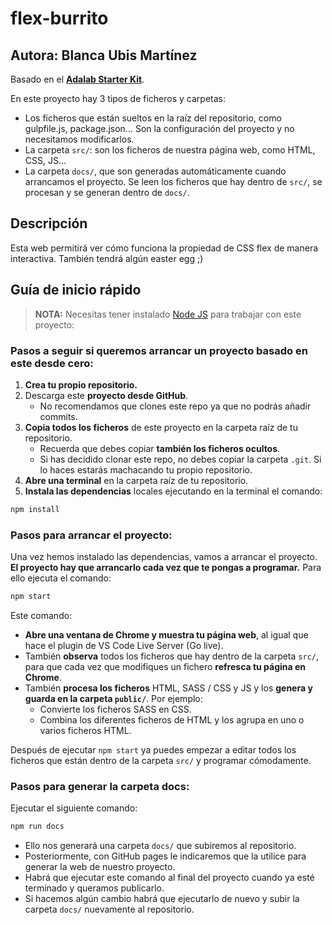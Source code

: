 # flex-burrito

## Autora: Blanca Ubis Martínez

Basado en el [**Adalab Starter Kit**](https://github.com/Adalab/adalab-web-starter-kit).

En este proyecto hay 3 tipos de ficheros y carpetas:

- Los ficheros que están sueltos en la raíz del repositorio, como gulpfile.js, package.json... Son la configuración del proyecto y no necesitamos modificarlos.
- La carpeta `src/`: son los ficheros de nuestra página web, como HTML, CSS, JS...
- La carpeta `docs/`, que son generadas automáticamente cuando arrancamos el proyecto. Se leen los ficheros que hay dentro de `src/`, se procesan y se generan dentro de `docs/`.

## Descripción

Esta web permitirá ver cómo funciona la propiedad de CSS flex de manera interactiva. También tendrá algún easter egg ;)

## Guía de inicio rápido

> **NOTA:** Necesitas tener instalado [Node JS](https://nodejs.org/) para trabajar con este proyecto:

### Pasos a seguir si queremos arrancar un proyecto basado en este desde cero:

1. **Crea tu propio repositorio.**
1. Descarga este **proyecto desde GitHub**.
   - No recomendamos que clones este repo ya que no podrás añadir commits.
1. **Copia todos los ficheros** de este proyecto en la carpeta raíz de tu repositorio.
   - Recuerda que debes copiar **también los ficheros ocultos**.
   - Si has decidido clonar este repo, no debes copiar la carpeta `.git`. Si lo haces estarás machacando tu propio repositorio.
1. **Abre una terminal** en la carpeta raíz de tu repositorio.
1. **Instala las dependencias** locales ejecutando en la terminal el comando:

```bash
npm install
```

### Pasos para arrancar el proyecto:

Una vez hemos instalado las dependencias, vamos a arrancar el proyecto. **El proyecto hay que arrancarlo cada vez que te pongas a programar.** Para ello ejecuta el comando:

```bash
npm start
```

Este comando:

- **Abre una ventana de Chrome y muestra tu página web**, al igual que hace el plugin de VS Code Live Server (Go live).
- También **observa** todos los ficheros que hay dentro de la carpeta `src/`, para que cada vez que modifiques un fichero **refresca tu página en Chrome**.
- También **procesa los ficheros** HTML, SASS / CSS y JS y los **genera y guarda en la carpeta `public/`**. Por ejemplo:
  - Convierte los ficheros SASS en CSS.
  - Combina los diferentes ficheros de HTML y los agrupa en uno o varios ficheros HTML.

Después de ejecutar `npm start` ya puedes empezar a editar todos los ficheros que están dentro de la carpeta `src/` y programar cómodamente.

### Pasos para generar la carpeta docs:

Ejecutar el siguiente comando:

```bash
npm run docs
```

- Ello nos generará una carpeta `docs/` que subiremos al repositorio.
- Posteriormente, con GitHub pages le indicaremos que la utilice para generar la web de nuestro proyecto.
- Habrá que ejecutar este comando al final del proyecto cuando ya esté terminado y queramos publicarlo.
- Si hacemos algún cambio habrá que ejecutarlo de nuevo y subir la carpeta `docs/` nuevamente al repositorio.
